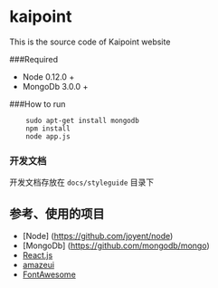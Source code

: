# kaipoint
This is the source code of Kaipoint website

###Required

* Node 0.12.0 +
* MongoDb 3.0.0 +

###How to run
        
        sudo apt-get install mongodb
        npm install
        node app.js
### 开发文档

开发文档存放在 `docs/styleguide` 目录下

## 参考、使用的项目

* [Node] (https://github.com/joyent/node)
* [MongoDb] (https://github.com/mongodb/mongo)
* [React.js](http://facebook.github.io/react/docs/getting-started.html) 
* [amazeui](http://amazeui.org)
* [FontAwesome](https://github.com/FortAwesome/Font-Awesome/) 
